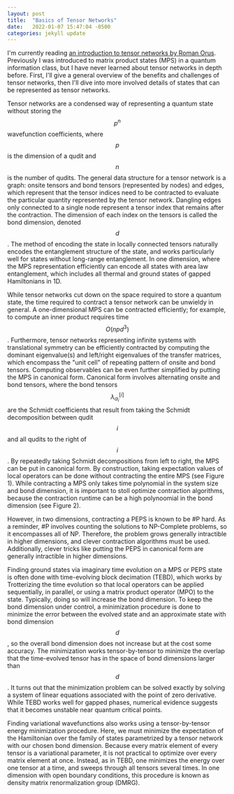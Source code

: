 ```yaml
---
layout: post
title:  "Basics of Tensor Networks"
date:   2022-01-07 15:47:04 -0500
categories: jekyll update
---
```


I'm currently reading [an introduction to tensor networks by Roman Orus][tn-review]. Previously I was introduced to matrix product states (MPS) in a quantum information class, but I have never learned about tensor networks in depth before. First, I'll give a general overview of the benefits and challenges of tensor networks, then I'll dive into more involved details of states that can be represented as tensor networks.

Tensor networks are a condensed way of representing a quantum state without storing the $$p^n$$ wavefunction coefficients, where $$p$$ is the dimension of a qudit and $$n$$ is the number of qudits. The general data structure for a tensor network is a graph: onsite tensors and bond tensors (represented by nodes) and edges, which represent that the tensor indices need to be contracted to evaluate the particular quantity represented by the tensor network. Dangling edges only connected to a single node represent a tensor index that remains after the contraction. The dimension of each index on the tensors is called the bond dimension, denoted $$d$$. The method of encoding the state in locally connected tensors naturally encodes the entanglement structure of the state, and works particularly well for states without long-range entanglement. In one dimension, where the MPS representation efficiently can encode all states with area law entanglement, which includes all thermal and ground states of gapped Hamiltonians in 1D. 

While tensor networks cut down on the space required to store a quantum state, the time required to contract a tensor network can be unwieldy in general. A one-dimensional MPS can be contracted efficiently; for example, to compute an inner product requires time $$O(npd^3)$$. Furthermore, tensor networks representing infinite systems with translational symmetry can be efficiently contracted by computing the dominant eigenvalue(s) and left/right eigenvalues of the transfer matrices, which encompass the "unit cell" of repeating pattern of onsite and bond tensors. Computing observables can be even further simplified by putting the MPS in canonical form. Canonical form involves alternating onsite and bond tensors, where the bond tensors $$\lambda_{\alpha_i}^{[i]}$$ are the Schmidt coefficients that result from taking the Schmidt decomposition between qudit $$i$$ and all qudits to the right of $$i$$. By repeatedly taking Schmidt decompositions from left to right, the MPS can be put in canonical form. By construction, taking expectation values of local operators can be done without contracting the entire MPS (see Figure 1). While contracting a MPS only takes time polynomial in the system size and bond dimension, it is important to stoll optimize contraction algorithms, because the contraction runtime can be a high polynoomial in the bond dimension (see Figure 2).

However, in two dimensions, contracting a PEPS is known to be #P hard. As a reminder, #P involves counting the solutions to NP-Complete problems, so it encompasses all of NP.  Therefore, the problem grows generally intractible in higher dimensions, and clever contraction algorithms must be used. Additionally, clever tricks like putting the PEPS in canonical form are generally intractible in higher dimensions. 

Finding ground states via imaginary time evolution on a MPS or PEPS state is often done with time-evolving block decimation (TEBD), which works by Trotterizing the time evolution so that local operators can be applied sequentially, in parallel, or using a matrix product operator (MPO) to the state. Typically, doing so will increase the bond dimension. To keep the bond dimension under control, a minimization procedure is done to minimize the error between the evolved state and an approximate state with bond dimension $$d$$, so the overall bond dimension does not increase but at the cost some accuracy. The minimization works tensor-by-tensor to minimize the overlap that the time-evolved tensor has in the space of bond dimensions larger than $$d$$. It turns out that the minimization problem can be solved exactly by solving a system of linear equations associated with the point of zero derivative. While TEBD works well for gapped phases, numerical evidence suggests that it becomes unstable near quantum critical points.

Finding variational wavefunctions also works using a tensor-by-tensor energy minimization procedure. Here, we must minimize the expectation of the Hamiltonian over the family of states parametrized by a tensor network with our chosen bond dimension. Because every matrix element of every tensor is a variational parameter, it is not practical to optimize over every matrix element at once. Instead, as in TEBD, one minimizes the energy over one tensor at a time, and sweeps through all tensors several times. In one dimension with open boundary conditions, this procedure is known as density matrix renormalization group (DMRG).

[tn-review]: https://arxiv.org/pdf/1306.2164.pdf
